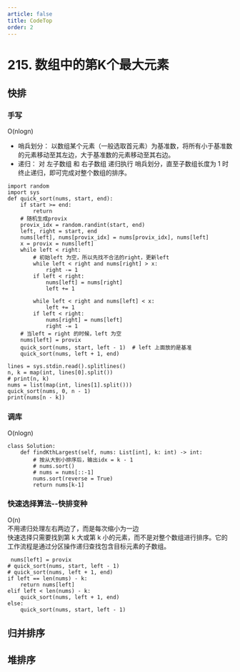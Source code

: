 ```yaml
---
article: false
title: CodeTop
order: 2
---
```


# 215. 数组中的第K个最大元素


## 快排
### 手写
O(nlogn)
- 哨兵划分： 以数组某个元素（一般选取首元素）为基准数，将所有小于基准数的元素移动至其左边，大于基准数的元素移动至其右边。
- 递归： 对 左子数组 和 右子数组 递归执行 哨兵划分，直至子数组长度为 1 时终止递归，即可完成对整个数组的排序。

```
import random
import sys
def quick_sort(nums, start, end):
    if start >= end:
        return 
    # 随机生成provix
    provix_idx = random.randint(start, end)
    left, right = start, end
    nums[left], nums[provix_idx] = nums[provix_idx], nums[left]
    x = provix = nums[left]
    while left < right:
        # 初始left 为空，所以先找不合法的right，更新left
        while left < right and nums[right] > x:
            right -= 1
        if left < right:
            nums[left] = nums[right]
            left += 1

        while left < right and nums[left] < x:
            left += 1
        if left < right:
            nums[right] = nums[left]
            right -= 1
    # 当left = right 的时候，left 为空
    nums[left] = provix
    quick_sort(nums, start, left - 1)  # left 上面放的是基准
    quick_sort(nums, left + 1, end)

lines = sys.stdin.read().splitlines()
n, k = map(int, lines[0].split())
# print(n, k)
nums = list(map(int, lines[1].split()))
quick_sort(nums, 0, n - 1)
print(nums[n - k])

```
### 调库
O(nlogn)
```
class Solution:
    def findKthLargest(self, nums: List[int], k: int) -> int:
        # 按从大到小排序后，输出idx = k - 1
        # nums.sort()
        # nums = nums[::-1]
        nums.sort(reverse = True)
        return nums[k-1]
```
### 快速选择算法--快排变种
O(n)</br>
不用递归处理左右两边了，而是每次缩小为一边</br>
快速选择只需要找到第 k 大或第 k 小的元素，而不是对整个数组进行排序。它的工作流程是通过分区操作递归查找包含目标元素的子数组。
```
 nums[left] = provix 
# quick_sort(nums, start, left - 1)
# quick_sort(nums, left + 1, end)
if left == len(nums) - k:
	return nums[left]
elif left < len(nums) - k:
	quick_sort(nums, left + 1, end)
else:
	quick_sort(nums, start, left - 1)
```
## 归并排序



## 堆排序